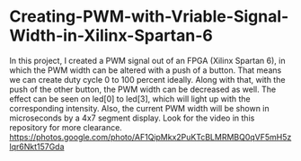 # Creating-PWM-with-Vriable-Signal-Width-in-Xilinx-Spartan-6
In this project, I created a PWM signal out of an FPGA (Xilinx Spartan 6), in which the PWM width can be altered with a push of a button. That means we can create duty cycle 0 to 100 percent ideally. Along with that, with the push of the other button, the PWM width can be decreased as well. The effect can be seen on led[0] to led[3], which will light up with the corresponding intensity. Also, the current PWM width will be shown in microseconds by a 4x7 segment display. Look for the video in this repository for more clearance. 
https://photos.google.com/photo/AF1QipMkx2PuKTcBLMRMBQ0qVF5mH5zlqr6Nkt157Gda
